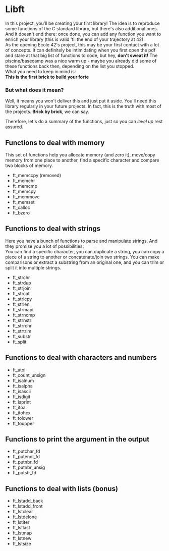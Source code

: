 # Libft

In this project, you'll be creating your first library! The idea is to reproduce some functions of the C standard library, but there's also additional ones.
And it doesn't end there: once done, you can add any function you want to enrich your library (this is valid 'til the end of your trajectory at 42).  
As the opening Ecole 42's project, this may be your first contact with a lot of concepts. It can definitely be intimidating when you first open the pdf and stare at that big list of functions to code, but hey, **don't sweat it!** The piscine/basecamp was a nice warm up - maybe you already did some of these functions back then, depending on the list you stopped.  
What you need to keep in mind is:  
**This is the first brick to build your forte**  

### But what does it mean?  
Well, it means you won't deliver this and just put it aside. You'll need this library regularly in your future projects. In fact, this is the truth with most of the projects. **Brick by brick**, we can say.  

Therefore, let's do a summary of the functions, just so you can *level up* rest assured.   

## Functions to deal with memory  
This set of functions help you allocate memory (and zero it), move/copy memory from one place to another, find a specific character and compare two blocks of memory.
- ft_memccpy (removed)
- ft_memchr  
- ft_memcmp  
- ft_memcpy  
- ft_memmove  
- ft_memset  
- ft_calloc  
- ft_bzero  

## Functions to deal with strings  
Here you have a bunch of functions to parse and manipulate strings. And they promise you a lot of possibilities:  
You can find a specific character, you can duplicate a string, you can copy a piece of a string to another or concatenate/join two strings. You can make comparisons or extract a substring from an original one, and you can trim or split it into multiple strings.  
- ft_strchr  
- ft_strdup  
- ft_strjoin  
- ft_strcat  
- ft_strlcpy  
- ft_strlen  
- ft_strmapi  
- ft_strncmp  
- ft_strnstr  
- ft_strrchr  
- ft_strtrim  
- ft_substr  
- ft_split  

## Functions to deal with characters and numbers  
- ft_atoi  
- ft_count_unsign  
- ft_isalnum  
- ft_isalpha  
- ft_isascii  
- ft_isdigit  
- ft_isprint  
- ft_itoa  
- ft_itohex  
- ft_tolower  
- ft_toupper  

## Functions to print the argument in the output  
- ft_putchar_fd  
- ft_putendl_fd  
- ft_putnbr_fd  
- ft_putnbr_unsig  
- ft_putstr_fd  

## Functions to deal with lists (bonus)  
- ft_lstadd_back  
- ft_lstadd_front  
- ft_lstclear  
- ft_lstdelone  
- ft_lstiter  
- ft_lstlast  
- ft_lstmap  
- ft_lstnew  
- ft_lstsize  
